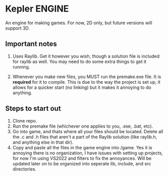 # Kepler ENGINE
An engine for making games. For now, 2D only, but future versions will support 3D.

## Important notes

1. Uses Raylib. Get it however you wish, though a solution file is included for raylib as well. You may need to do some extra things to get it running. 

2. Whenever you make new files, you MUST run the premake.exe file. It is **required** for it to compile. This is due to the way the project is set up, it allows for a quicker start (no linking) but it makes it annoying to do anything. 

## Steps to start out

1. Clone repo.
2. Run the premake file (whichever one applies to you, .exe, .bat, etc). 
3. Go into game, and thats where all your files should be located. Delete all the .c and .h files that aren't a part of the Raylib solution (like raylib.h, and anything else in that dir).
4. Copy and paste all the files in the game engine into /game. Yes it is annoying there is no organization, I have issues with setting up projects, for now I'm using VS2022 and filters to fix the annoyances. Will be updated later on to be organized into seperate lib, include, and src directories.
